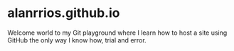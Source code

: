 # alanrrios.github.io

Welcome world to my Git playground where I learn how to host a site using GitHub the only way I know how, trial and error.